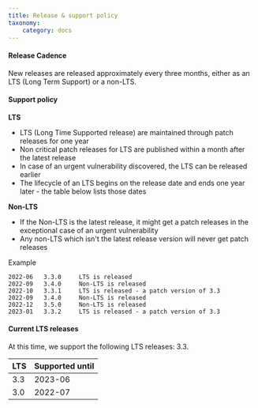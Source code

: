 ```yaml
---
title: Release & support policy
taxonomy:
    category: docs
---
```



####  Release Cadence

New releases are released approximately every three months, either as an LTS (Long Term Support) or a non-LTS.

####  Support policy

**LTS**
* LTS (Long Time Supported release) are maintained through patch releases for one year
* Non critical patch releases for LTS are published within a month after the latest release
* In case of an urgent vulnerability discovered, the LTS can be released earlier
* The lifecycle of an LTS begins on the release date and ends one year later - the table below lists those dates

**Non-LTS**
* If the Non-LTS is the latest release, it might get a patch releases in the exceptional case of an urgent vulnerability
* Any non-LTS which isn't the latest release version will never get patch releases


Example

```
2022-06   3.3.0     LTS is released
2022-09   3.4.0     Non-LTS is released
2022-10   3.3.1     LTS is released - a patch version of 3.3
2022-09   3.4.0     Non-LTS is released
2022-12   3.5.0     Non-LTS is released
2023-01   3.3.2     LTS is released - a patch version of 3.3
```


#### Current LTS releases

<!-- the version number includes the patch release here, to get picked up by autoversion, but will be a minor version in the result -->
<!--AUTOVERSION: "LTS releases: %"/lts -->
At this time, we support the following LTS releases: 3.3.


| LTS         | Supported until |
| ----------- | --------------- |
| 3.3         |  2023-06        |
| 3.0         |  2022-07        |
